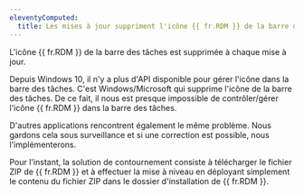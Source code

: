 ```yaml
---
eleventyComputed:
  title: Les mises à jour suppriment l'icône {{ fr.RDM }} de la barre des tâches
---
```

L'icône {{ fr.RDM }} de la barre des tâches est supprimée à chaque mise à jour.

Depuis Windows 10, il n'y a plus d'API disponible pour gérer l'icône dans la barre des tâches. C'est Windows/Microsoft qui supprime l'icône de la barre des tâches. De ce fait, il nous est presque impossible de contrôler/gérer l'icône {{ fr.RDM }} dans la barre des tâches.

D'autres applications rencontrent également le même problème. Nous gardons cela sous surveillance et si une correction est possible, nous l'implémenterons.

Pour l'instant, la solution de contournement consiste à télécharger le fichier ZIP de {{ fr.RDM }} et à effectuer la mise à niveau en déployant simplement le contenu du fichier ZIP dans le dossier d'installation de {{ fr.RDM }}.
